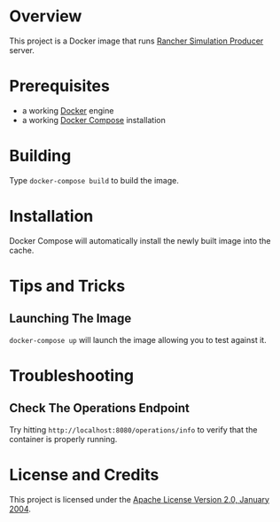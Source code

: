 # Overview
This project is a Docker image that runs [Rancher Simulation Producer](https://github.com/kurron/rancher-simulation-producer) server.

# Prerequisites
* a working [Docker](http://docker.io) engine
* a working [Docker Compose](http://docker.io) installation

# Building
Type `docker-compose build` to build the image.

# Installation
Docker Compose will automatically install the newly built image into the cache.

# Tips and Tricks

## Launching The Image

`docker-compose up` will launch the image allowing you to test against it. 

# Troubleshooting

## Check The Operations Endpoint
Try hitting `http://localhost:8080/operations/info` to verify that the container is properly running.

# License and Credits
This project is licensed under the [Apache License Version 2.0, January 2004](http://www.apache.org/licenses/).

